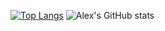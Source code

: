 [![Top Langs](https://github-readme-stats.vercel.app/api/top-langs/?username=alexperez52&hide=html,css&theme=vue-dark)](https://github.com/anuraghazra/github-readme-stats)
![Alex's GitHub stats](https://github-readme-stats.vercel.app/api?username=alexperez52&count_private=true&theme=vue-dark&show_icons=true)
